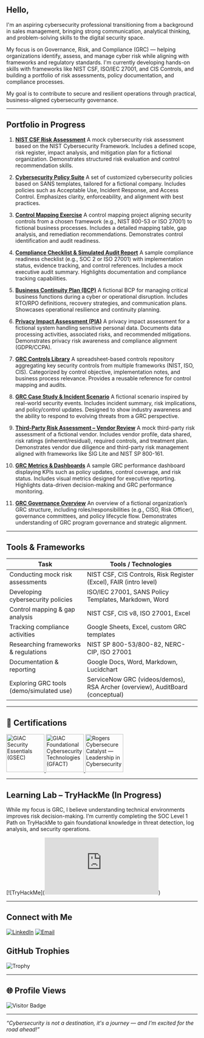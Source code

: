 ## Hello,

I'm an aspiring cybersecurity professional transitioning from a background in sales management, bringing strong communication, analytical thinking, and problem-solving skills to the digital security space.

My focus is on Governance, Risk, and Compliance (GRC) — helping organizations identify, assess, and manage cyber risk while aligning with frameworks and regulatory standards. I'm currently developing hands-on skills with frameworks like NIST CSF, ISO/IEC 27001, and CIS Controls, and building a portfolio of risk assessments, policy documentation, and compliance processes.

My goal is to contribute to secure and resilient operations through practical, business-aligned cybersecurity governance.

---

## Portfolio in Progress

1. [**NIST CSF Risk Assessment**](./portfolio/NIST%20CSF-Based%20Risk%20Assessment.md)
   A mock cybersecurity risk assessment based on the NIST Cybersecurity Framework. Includes a defined scope, risk register, impact analysis, and mitigation plan for a fictional organization.
   Demonstrates structured risk evaluation and control recommendation skills.

2. [**Cybersecurity Policy Suite**](./portfolio/Cybersecurity%20Policy%20Suite.md)
   A set of customized cybersecurity policies based on SANS templates, tailored for a fictional company. Includes policies such as Acceptable Use, Incident Response, and Access Control.
   Emphasizes clarity, enforceability, and alignment with best practices.

3. [**Control Mapping Exercise**](./portfolio/Control%20Mapping%20Exercise.md)
   A control mapping project aligning security controls from a chosen framework (e.g., NIST 800-53 or ISO 27001) to fictional business processes. Includes a detailed mapping table, gap analysis, and remediation recommendations.
   Demonstrates control identification and audit readiness.

4. [**Compliance Checklist & Simulated Audit Report**](./portfolio/Compliance%20Checklist%20%26%20Simulated%20Audit%20Report.md)
   A sample compliance readiness checklist (e.g., SOC 2 or ISO 27001) with implementation status, evidence tracking, and control references. Includes a mock executive audit summary.
   Highlights documentation and compliance tracking capabilities.

5. [**Business Continuity Plan (BCP)**](./portfolio/Business%20Continuity%20Plan%20%28BCP%29.md)
   A fictional BCP for managing critical business functions during a cyber or operational disruption. Includes RTO/RPO definitions, recovery strategies, and communication plans.
   Showcases operational resilience and continuity planning.

6. [**Privacy Impact Assessment (PIA)**](./portfolio/Privacy%20Impact%20Assessment%20%28PIA%29.md)
   A privacy impact assessment for a fictional system handling sensitive personal data. Documents data processing activities, associated risks, and recommended mitigations.
   Demonstrates privacy risk awareness and compliance alignment (GDPR/CCPA).

7. [**GRC Controls Library**](./portfolio/GRC%20Controls%20Library.md)
   A spreadsheet-based controls repository aggregating key security controls from multiple frameworks (NIST, ISO, CIS). Categorized by control objective, implementation notes, and business process relevance. Provides a reusable reference for control mapping and audits.

8. [**GRC Case Study & Incident Scenario**](./portfolio/GRC%20Case%20Study%20Writeup.md)
   A fictional scenario inspired by real-world security events. Includes incident summary, risk implications, and policy/control updates.
   Designed to show industry awareness and the ability to respond to evolving threats from a GRC perspective.

9. [**Third-Party Risk Assessment – Vendor Review**](./portfolio/Third-Party%20Risk%20Assessment%20–%20Vendor%20Review.md)
   A mock third-party risk assessment of a fictional vendor. Includes vendor profile, data shared, risk ratings (inherent/residual), required controls, and treatment plan.
   Demonstrates vendor due diligence and third-party risk management aligned with frameworks like SIG Lite and NIST SP 800-161.

10. [**GRC Metrics & Dashboards**](./portfolio/GRC%20Metrics%20%26%20Dashboards.md)
    A sample GRC performance dashboard displaying KPIs such as policy updates, control coverage, and risk status. Includes visual metrics designed for executive reporting.
    Highlights data-driven decision-making and GRC performance monitoring.

11. [**GRC Governance Overview**](./portfolio/GRC%20Governance%20Overview.md)
    An overview of a fictional organization’s GRC structure, including roles/responsibilities (e.g., CISO, Risk Officer), governance committees, and policy lifecycle flow.
    Demonstrates understanding of GRC program governance and strategic alignment.

---

## Tools & Frameworks

| Task                                     | Tools / Technologies                                                          |
| ---------------------------------------- | ----------------------------------------------------------------------------- |
| Conducting mock risk assessments         | NIST CSF, CIS Controls, Risk Register (Excel), FAIR (intro level)             |
| Developing cybersecurity policies        | ISO/IEC 27001, SANS Policy Templates, Markdown, Word                          |
| Control mapping & gap analysis           | NIST CSF, CIS v8, ISO 27001, Excel                                            |
| Tracking compliance activities           | Google Sheets, Excel, custom GRC templates                                    |
| Researching frameworks & regulations     | NIST SP 800-53/800-82, NERC-CIP, ISO 27001                                    |
| Documentation & reporting                | Google Docs, Word, Markdown, Lucidchart                                       |
| Exploring GRC tools (demo/simulated use) | ServiceNow GRC (videos/demos), RSA Archer (overview), AuditBoard (conceptual) |

---

## 🏅 Certifications 

<a href="https://www.giac.org/certifications/security-essentials-gsec/">
  <img src="https://images.credly.com/images/8e6bde54-8a33-4ec0-9d70-90fcde581bcf/image.png" alt="GIAC Security Essentials (GSEC)" width="100"/>
</a>
<a href="https://www.giac.org/certifications/foundational-cybersecurity-technologies-gfact/">
  <img src="https://images.credly.com/images/2d9b3293-9295-4ac3-a326-1bb7013225a4/image.png" alt="GIAC Foundational Cybersecurity Technologies (GFACT)" width="100"/>
</a>
<a href="https://cybersecurecatalyst.ca/clic/">
  <img src="https://cybersecurecatalyst.ca/wp-content/uploads/2023/03/CLIC-Badge_Transparent-1.webp" alt="Rogers Cybersecure Catalyst — Leadership in Cybersecurity" width="100"/>
</a>


---

## Learning Lab – TryHackMe (In Progress)

While my focus is GRC, I believe understanding technical environments improves risk decision-making. I’m currently completing the SOC Level 1 Path on TryHackMe to gain foundational knowledge in threat detection, log analysis, and security operations.

[![TryHackMe](<iframe src="https://tryhackme.com/api/v2/badges/public-profile?userPublicId=3720994" style='border:none;'></iframe>)

---
## Connect with Me

[![LinkedIn](https://img.shields.io/badge/LinkedIn-blue?style=for-the-badge&logo=linkedin)](www.linkedin.com/in/rozacalloway)
[![Email](https://img.shields.io/badge/Email-D14836?style=for-the-badge&logo=gmail&logoColor=white)](mailto:rozacalloway@gmail.com)

## GitHub Trophies

![Trophy](https://github-profile-trophy.vercel.app/?username=LockGrid&theme=tokyonight&no-frame=true&no-bg=true&margin-w=4)

---

## 🌐 Profile Views

![Visitor Badge](https://visitor-badge.laobi.icu/badge?page_id=LockGrid.LockGrid)

---

*“Cybersecurity is not a destination, it's a journey — and I’m excited for the road ahead!”*
